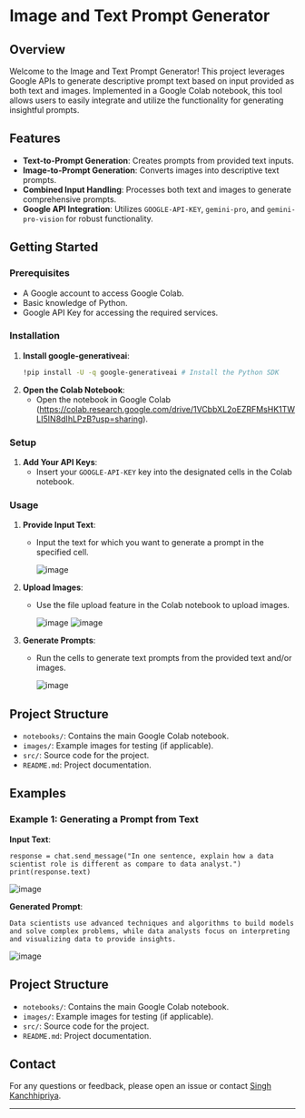 # Image and Text Prompt Generator


## Overview

Welcome to the Image and Text Prompt Generator! This project leverages Google APIs to generate descriptive prompt text based on input provided as both text and images. Implemented in a Google Colab notebook, this tool allows users to easily integrate and utilize the functionality for generating insightful prompts.

## Features

- **Text-to-Prompt Generation**: Creates prompts from provided text inputs.
- **Image-to-Prompt Generation**: Converts images into descriptive text prompts.
- **Combined Input Handling**: Processes both text and images to generate comprehensive prompts.
- **Google API Integration**: Utilizes `GOOGLE-API-KEY`, `gemini-pro`, and `gemini-pro-vision` for robust functionality.

## Getting Started

### Prerequisites

- A Google account to access Google Colab.
- Basic knowledge of Python.
- Google API Key for accessing the required services.

### Installation

1. **Install google-generativeai**:
    ```bash
    !pip install -U -q google-generativeai # Install the Python SDK
    ```
2. **Open the Colab Notebook**:
    - Open the notebook in Google Colab (https://colab.research.google.com/drive/1VCbbXL2oEZRFMsHK1TWLI5IN8dIhLPzB?usp=sharing).

### Setup

1. **Add Your API Keys**:
    - Insert your `GOOGLE-API-KEY` key into the designated cells in the Colab notebook.
  
### Usage

1. **Provide Input Text**:
    - Input the text for which you want to generate a prompt in the specified cell.

      ![image](https://github.com/Mygithubrepokanchhi/Prompting/assets/170111682/603415c1-b058-4a52-b550-8d4889047647)


2. **Upload Images**:
    - Use the file upload feature in the Colab notebook to upload images.

      ![image](https://github.com/Mygithubrepokanchhi/Prompting/assets/170111682/575d7f19-4b84-4c16-a6d2-fc84c96883c7)
      ![image](https://github.com/Mygithubrepokanchhi/Prompting/assets/170111682/18288e7a-dea9-48d7-89be-55244258c565)


3. **Generate Prompts**:
    - Run the cells to generate text prompts from the provided text and/or images.

      ![image](https://github.com/Mygithubrepokanchhi/Prompting/assets/170111682/0b8c1d91-1912-4c38-9ccc-2177cda19529)


## Project Structure

- `notebooks/`: Contains the main Google Colab notebook.
- `images/`: Example images for testing (if applicable).
- `src/`: Source code for the project.
- `README.md`: Project documentation.


## Examples

### Example 1: Generating a Prompt from Text

**Input Text**:
```
response = chat.send_message("In one sentence, explain how a data scientist role is different as compare to data analyst.")
print(response.text)
```
![image](https://github.com/Mygithubrepokanchhi/Prompting/assets/170111682/40b75fe3-30bf-4cb0-bfa4-b21cb69cc4cc)

 
**Generated Prompt**:
```
Data scientists use advanced techniques and algorithms to build models and solve complex problems, while data analysts focus on interpreting and visualizing data to provide insights.
```
![image](https://github.com/Mygithubrepokanchhi/Prompting/assets/170111682/1bfb6699-023d-4f2a-ad30-47cb218c8140)


## Project Structure

- `notebooks/`: Contains the main Google Colab notebook.
- `images/`: Example images for testing (if applicable).
- `src/`: Source code for the project.
- `README.md`: Project documentation.


## Contact

For any questions or feedback, please open an issue or contact [Singh Kanchhipriya](mailto:kanchhisingh810@gmail.com).

---

